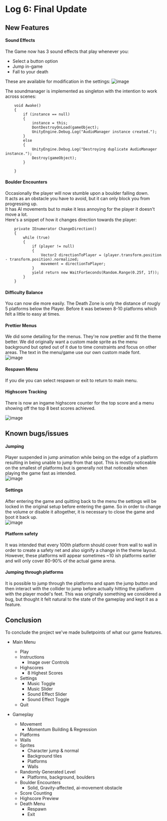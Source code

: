 # Log 6: Final Update

## New Features

#### Sound Effects

The Game now has 3 sound effects that play whenever you:  
- Select a button option
- Jump in-game
- Fall to your death

These are available for modification in the settings:
![image](https://github.com/Esben-Andreas-Madsen/GMD1_Ascendia/assets/91538845/9ffe5172-aa6d-41b8-8f70-893a03dc82a3)


The soundmanager is implemented as singleton with the intention to work across scenes:
```
    void Awake()
    {
        if (instance == null)
        {
            instance = this;
            DontDestroyOnLoad(gameObject);
            UnityEngine.Debug.Log("AudioManager instance created.");
        }
        else
        {
            UnityEngine.Debug.Log("Destroying duplicate AudioManager instance.");
            Destroy(gameObject);
        }

    }
```

#### Boulder Encounters

Occasionally the player will now stumble upon a boulder falling down.  
It acts as an obstacle you have to avoid, but it can only block you from progressing up.  
It has AI movements but to make it less annoying for the player it doesn't move a lot.  
Here's a snippet of how it changes direction towards the player:
```
    private IEnumerator ChangeDirection()
    {
        while (true)
        {
            if (player != null)
            {
                Vector2 directionToPlayer = (player.transform.position - transform.position).normalized;
                movement = directionToPlayer;
            }
            yield return new WaitForSeconds(Random.Range(0.25f, 1f));
        }
    }
```
 
#### Difficulty Balance

You can now die more easily. The Death Zone is only the distance of rougly 5 platforms below the Player. Before it was between 8-10 platforms which felt a little to easy at times.

#### Prettier Menus

We did some detailing for the menus. They're now prettier and fit the theme better. We did originally want a custom made sprite as the menu background but opted out of it due to time constraints and focus on other areas. The text in the menu/game use our own custom made font.   
![image](https://github.com/Esben-Andreas-Madsen/GMD1_Ascendia/assets/102215807/2d5abd50-de35-4af3-a45e-e03171d4491d)


#### Respawn Menu

If you die you can select respawn or exit to return to main menu.  

#### Highscore Tracking

There is now an ingame highscore counter for the top score and a menu showing off the top 8 best scores achieved.

![image](https://github.com/Esben-Andreas-Madsen/GMD1_Ascendia/assets/91538845/72aa4338-cb5b-462b-97b5-9ca6de156d03)


## Known bugs/issues

#### Jumping
Player suspended in jump animation while being on the edge of a platform resulting in being unable to jump from that spot. This is mostly noticeable on the smallest of platforms but is generally not that noticeable when playing the game fast as intended.  
![image](https://github.com/Esben-Andreas-Madsen/GMD1_Ascendia/assets/102215807/1d28d315-afdb-44e8-8b67-1ece2ed1fe10)

#### Settings
After entering the game and quitting back to the menu the settings will be locked in the original setup before entering the game. So in order to change the volume or disable it altogether, it is necessary to close the game and boot it back up.  
![image](https://github.com/Esben-Andreas-Madsen/GMD1_Ascendia/assets/102215807/f3948e05-104d-4a61-83ab-6ccb3315b971)

#### Platform safety
It was intended that every 100th platform should cover from wall to wall in order to create a safety net and also signify a change in the theme layout. However, these platforms will appear sometimes ~10 ish platforms earlier and will only cover 80-90% of the actual game arena.

#### Jumping through platforms
It is possible to jump through the platforms and spam the jump button and then interact with the collider to jump before actually hitting the platform with the player model's feet. This was originally something we considered a bug, but thought it felt natural to the state of the gameplay and kept it as a feature.

## Conclusion 

To conclude the project we've made bulletpoints of what our game features.  
- Main Menu
    - Play
    - Instructions
      - Image over Controls
    - Highscores
       - 8 Highest Scores
    - Settings
      - Music Toggle
      - Music Slider
      - Sound Effect Slider
      - Sound Effect Toggle
    - Quit

 - Gameplay
    - Movement
      - Momentum Building & Regression
    - Platforms
    - Walls
    - Sprites
      - Character jump & normal
      - Background tiles
      - Platforms
      - Walls
    - Randomly Generated Level
      - Platforms, background, boulders
    - Boulder Encounters
      - Solid, Gravity-affected, ai-movement obstacle
    - Score Counting
    - Highscore Preview
    - Death Menu
      - Respawn
      - Exit
 





